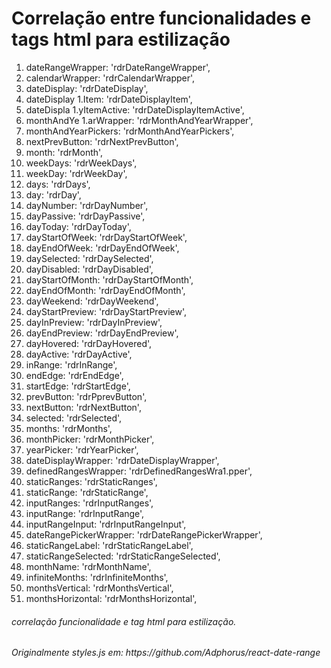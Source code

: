 
# Correlação entre funcionalidades e tags html para estilização
 
 [comment]: # (export default {)

 1. dateRangeWrapper: 'rdrDateRangeWrapper',
 1. calendarWrapper: 'rdrCalendarWrapper',
 1. dateDisplay: 'rdrDateDisplay',
 1. dateDisplay 1.Item: 'rdrDateDisplayItem',
 1. dateDispla 1.yItemActive: 'rdrDateDisplayItemActive',
 1. monthAndYe 1.arWrapper: 'rdrMonthAndYearWrapper',
 1. monthAndYearPickers: 'rdrMonthAndYearPickers',
 1. nextPrevButton: 'rdrNextPrevButton',
 1. month: 'rdrMonth',
 1. weekDays: 'rdrWeekDays',
 1. weekDay: 'rdrWeekDay',
 1. days: 'rdrDays',
 1. day: 'rdrDay',
 1. dayNumber: 'rdrDayNumber',
 1. dayPassive: 'rdrDayPassive',
 1. dayToday: 'rdrDayToday',
 1. dayStartOfWeek: 'rdrDayStartOfWeek',
 1. dayEndOfWeek: 'rdrDayEndOfWeek',
 1. daySelected: 'rdrDaySelected',
 1. dayDisabled: 'rdrDayDisabled',
 1. dayStartOfMonth: 'rdrDayStartOfMonth',
 1. dayEndOfMonth: 'rdrDayEndOfMonth',
 1. dayWeekend: 'rdrDayWeekend',
 1. dayStartPreview: 'rdrDayStartPreview',
 1. dayInPreview: 'rdrDayInPreview',
 1. dayEndPreview: 'rdrDayEndPreview',
 1. dayHovered: 'rdrDayHovered',
 1. dayActive: 'rdrDayActive',
 1. inRange: 'rdrInRange',
 1. endEdge: 'rdrEndEdge',
 1. startEdge: 'rdrStartEdge',
 1. prevButton: 'rdrPprevButton',
 1. nextButton: 'rdrNextButton',
 1. selected: 'rdrSelected',
 1. months: 'rdrMonths',
 1. monthPicker: 'rdrMonthPicker',
 1. yearPicker: 'rdrYearPicker',
 1. dateDisplayWrapper: 'rdrDateDisplayWrapper',
 1. definedRangesWrapper: 'rdrDefinedRangesWra1.pper',
 1. staticRanges: 'rdrStaticRanges',
 1. staticRange: 'rdrStaticRange',
 1. inputRanges: 'rdrInputRanges',
 1. inputRange: 'rdrInputRange',
 1. inputRangeInput: 'rdrInputRangeInput',
 1. dateRangePickerWrapper: 'rdrDateRangePickerWrapper',
 1. staticRangeLabel: 'rdrStaticRangeLabel',
 1. staticRangeSelected: 'rdrStaticRangeSelected',
 1. monthName: 'rdrMonthName',
 1. infiniteMonths: 'rdrInfiniteMonths',
 1. monthsVertical: 'rdrMonthsVertical',
 1. monthsHorizontal: 'rdrMonthsHorizontal',
  
  
[comment]: # (};)

###### correlação funcionalidade e tag html para estilização.
<h6>Originalmente styles.js em: https://github.com/Adphorus/react-date-range</h6>
